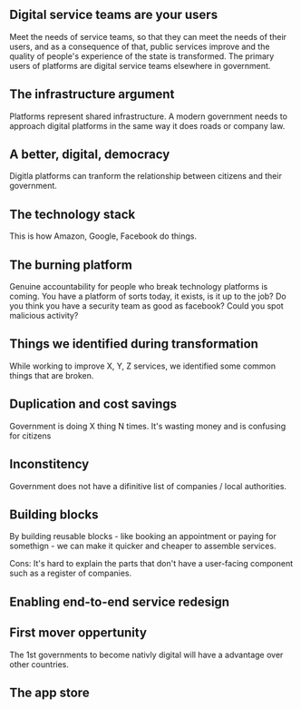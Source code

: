 <!-- TITLE: Explaining government as a platform-->
<!-- SUBTITLE: Different strategies and mataphors -->


## Digital service teams are your users

Meet the needs of service teams, so that they can meet the needs of their users, and as a consequence of that, public services improve and the quality of people's experience of the state is transformed. The primary users of platforms are digital service teams elsewhere in government.

## The infrastructure argument

Platforms represent shared infrastructure. A modern government needs to approach digital platforms in the same way it does roads or company law.


## A better, digital, democracy

Digitla platforms can tranform the relationship between citizens and their government.

## The technology stack

This is how Amazon, Google, Facebook do things.

## The burning platform

Genuine accountability for people who break technology platforms is coming. You have a platform of sorts today, it exists, is it up to the job? Do you think you have a security team as good as facebook? Could you spot malicious activity?


## Things we identified during transformation

While working to improve X, Y, Z services, we identified some common things that are broken.

## Duplication and cost savings

Government is doing X thing N times. It's wasting money and is confusing for citizens


## Inconstitency

Government does not have a difinitive list of companies / local authorities. 

## Building blocks

By building reusable blocks - like booking an appointment or paying for somethign - we can make it quicker and cheaper to assemble services.

Cons: It's hard to explain the parts that don't have a user-facing component such as a register of companies.

## Enabling end-to-end service redesign


## First mover oppertunity

The 1st governments to become nativly digital will have a advantage over other countries.

## The app store

